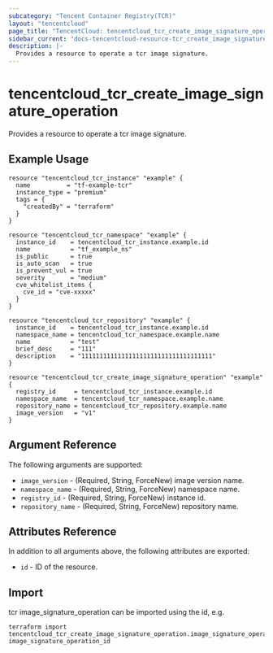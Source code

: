 ```yaml
---
subcategory: "Tencent Container Registry(TCR)"
layout: "tencentcloud"
page_title: "TencentCloud: tencentcloud_tcr_create_image_signature_operation"
sidebar_current: "docs-tencentcloud-resource-tcr_create_image_signature_operation"
description: |-
  Provides a resource to operate a tcr image signature.
---
```


# tencentcloud_tcr_create_image_signature_operation

Provides a resource to operate a tcr image signature.

## Example Usage

```hcl
resource "tencentcloud_tcr_instance" "example" {
  name          = "tf-example-tcr"
  instance_type = "premium"
  tags = {
    "createdBy" = "terraform"
  }
}

resource "tencentcloud_tcr_namespace" "example" {
  instance_id    = tencentcloud_tcr_instance.example.id
  name           = "tf_example_ns"
  is_public      = true
  is_auto_scan   = true
  is_prevent_vul = true
  severity       = "medium"
  cve_whitelist_items {
    cve_id = "cve-xxxxx"
  }
}

resource "tencentcloud_tcr_repository" "example" {
  instance_id    = tencentcloud_tcr_instance.example.id
  namespace_name = tencentcloud_tcr_namespace.example.name
  name           = "test"
  brief_desc     = "111"
  description    = "111111111111111111111111111111111111"
}

resource "tencentcloud_tcr_create_image_signature_operation" "example" {
  registry_id     = tencentcloud_tcr_instance.example.id
  namespace_name  = tencentcloud_tcr_namespace.example.name
  repository_name = tencentcloud_tcr_repository.example.name
  image_version   = "v1"
}
```

## Argument Reference

The following arguments are supported:

* `image_version` - (Required, String, ForceNew) image version name.
* `namespace_name` - (Required, String, ForceNew) namespace name.
* `registry_id` - (Required, String, ForceNew) instance id.
* `repository_name` - (Required, String, ForceNew) repository name.

## Attributes Reference

In addition to all arguments above, the following attributes are exported:

* `id` - ID of the resource.




## Import

tcr image_signature_operation can be imported using the id, e.g.

```
terraform import tencentcloud_tcr_create_image_signature_operation.image_signature_operation image_signature_operation_id
```


